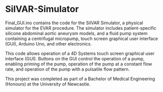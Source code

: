 # SilVAR-Simulator

Final_GUI.ino contains the code for the SilVAR Simulator, a physical simulator for the EVAR procedure. The simulator includes patient-specific silicone abdominal aortic
aneurysm models, and a fluid pump system containing a centrifugal micropump, touch screen graphical user interface (GUI), Arduino Uno, and other electronics.

This code allows operation of a 4D Systems touch screen graphical user interface (GUI). Buttons on the GUI control the operation of a pump, enabling priming of the pump, 
operation of the pump at a constant flow rate, and operation of the pump with a pulsatile flow pattern. 

This project was completed as part of a Bachelor of Medical Engineering (Honours) at the University of Newcastle.
